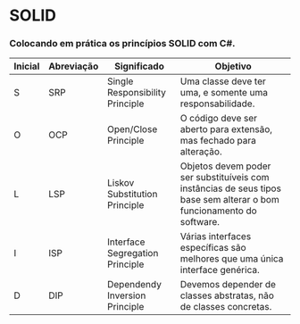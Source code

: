 # SOLID

### Colocando em prática os princípios SOLID com C#.

Inicial | Abreviação | Significado | Objetivo
------------ | ------------- | ------------- | -------------
S | SRP | Single Responsibility Principle | Uma classe deve ter uma, e somente uma responsabilidade.
O | OCP | Open/Close Principle | O código deve ser aberto para extensão, mas fechado para alteração.
L | LSP | Liskov Substitution Principle | Objetos devem poder ser substituíveis com instâncias de seus tipos base sem alterar o bom funcionamento do software.
I | ISP | Interface Segregation Principle | Várias interfaces específicas são melhores que uma única interface genérica.
D | DIP | Dependendy Inversion Principle | Devemos depender de classes abstratas, não de classes concretas.